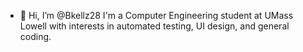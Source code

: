 - 👋 Hi, I’m @Bkellz28
I'm a Computer Engineering student at UMass Lowell with interests in automated testing, UI design, and general coding.

<!---
Bkellz28/Bkellz28 is a ✨ special ✨ repository because its `README.md` (this file) appears on your GitHub profile.
You can click the Preview link to take a look at your changes.
--->
